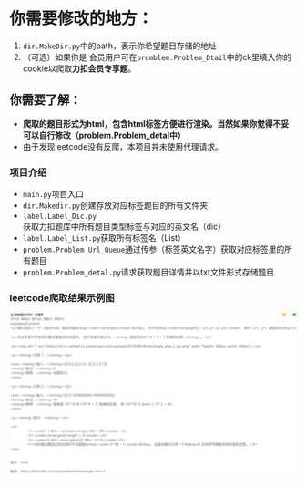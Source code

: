 # 你需要修改的地方：

1.  `dir.MakeDir.py`中的path，表示你希望题目存储的地址
2.  （可选）如果你是 会员用户可在`promblem.Problem_Dtail`中的ck里填入你的cookie以爬取**力扣会员专享题**。

## 你需要了解：

* **爬取的题目形式为html，包含html标签方便进行渲染。当然如果你觉得不妥可以自行修改（problem.Problem_detal中）**
* 由于发现leetcode没有反爬，本项目并未使用代理请求。 

### 项目介绍

*  `main.py`项目入口
* `dir.Makedir.py`创建存放对应标签题目的所有文件夹 
* `label.Label_Dic.py`获取力扣题库中所有题目类型标签与对应的英文名（dic）
* `label.Label_List.py`获取所有标签名（List）
* `problem.Problem_Url_Queue`通过传参（标签英文名字）获取对应标签里的所有题目
* `problem.Problem_detal.py`请求获取题目详情并以txt文件形式存储题目



### leetcode爬取结果示例图

![avatar](示例图/示例图.png)



